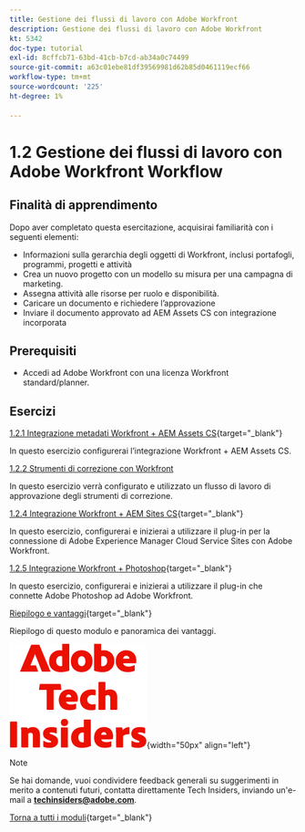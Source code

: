 ```yaml
---
title: Gestione dei flussi di lavoro con Adobe Workfront
description: Gestione dei flussi di lavoro con Adobe Workfront
kt: 5342
doc-type: tutorial
exl-id: 8cffcb71-63bd-41cb-b7cd-ab34a0c74499
source-git-commit: a63c01ebe81df39569981d62b85d0461119ecf66
workflow-type: tm+mt
source-wordcount: '225'
ht-degree: 1%

---
```


# 1.2 Gestione dei flussi di lavoro con Adobe Workfront Workflow

## Finalità di apprendimento

Dopo aver completato questa esercitazione, acquisirai familiarità con i seguenti elementi:

- Informazioni sulla gerarchia degli oggetti di Workfront, inclusi portafogli, programmi, progetti e attività
- Crea un nuovo progetto con un modello su misura per una campagna di marketing.
- Assegna attività alle risorse per ruolo e disponibilità.
- Caricare un documento e richiedere l’approvazione
- Inviare il documento approvato ad AEM Assets CS con integrazione incorporata

## Prerequisiti

- Accedi ad Adobe Workfront con una licenza Workfront standard/planner.

## Esercizi

[1.2.1 Integrazione metadati Workfront + AEM Assets CS](./ex1.md){target="_blank"}

In questo esercizio configurerai l’integrazione Workfront + AEM Assets CS.

[1.2.2 Strumenti di correzione con Workfront](./ex2.md)

In questo esercizio verrà configurato e utilizzato un flusso di lavoro di approvazione degli strumenti di correzione.

[1.2.4 Integrazione Workfront + AEM Sites CS](./ex4.md){target="_blank"}

In questo esercizio, configurerai e inizierai a utilizzare il plug-in per la connessione di Adobe Experience Manager Cloud Service Sites con Adobe Workfront.

[1.2.5 Integrazione Workfront + Photoshop](./ex5.md){target="_blank"}

In questo esercizio, configurerai e inizierai a utilizzare il plug-in che connette Adobe Photoshop ad Adobe Workfront.

[Riepilogo e vantaggi](./summary.md){target="_blank"}

Riepilogo di questo modulo e panoramica dei vantaggi.

![Informazioni tecniche](./../../../assets/images/techinsiders.png){width="50px" align="left"}

>[!NOTE]
>
>Se hai domande, vuoi condividere feedback generali su suggerimenti in merito a contenuti futuri, contatta direttamente Tech Insiders, inviando un&#39;e-mail a **techinsiders@adobe.com**.

[Torna a tutti i moduli](../../../overview.md){target="_blank"}
